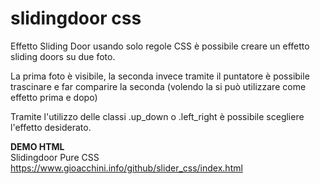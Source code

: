 # slidingdoor css
Effetto Sliding Door usando solo regole CSS è possibile creare un effetto sliding doors su due foto.

La prima foto è visibile, la seconda invece tramite il puntatore è possibile trascinare e far comparire la seconda (volendo la si può utilizzare come effetto prima e dopo)

Tramite l'utilizzo delle classi .up_down o .left_right è possibile scegliere l'effetto desiderato.

<b>DEMO HTML </b><br>
Slidingdoor Pure CSS <br>
<a href="https://www.gioacchini.info/github/slider_css/index.html">https://www.gioacchini.info/github/slider_css/index.html</a>

